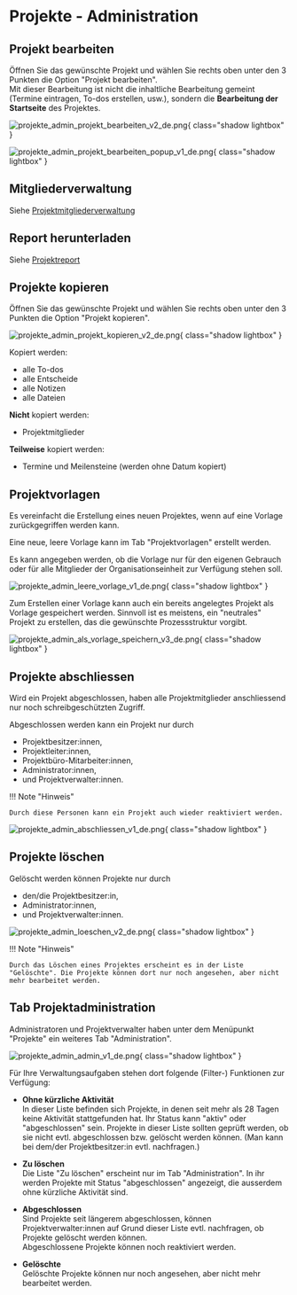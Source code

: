 # Projekte - Administration

## Projekt bearbeiten

Öffnen Sie das gewünschte Projekt und wählen Sie rechts oben unter den 3 Punkten die Option "Projekt bearbeiten".<br>
Mit dieser Bearbeitung ist nicht die inhaltliche Bearbeitung gemeint (Termine eintragen, To-dos erstellen, usw.), sondern die **Bearbeitung der Startseite** des Projektes.

![projekte_admin_projekt_bearbeiten_v2_de.png](assets/projekte_admin_projekt_bearbeiten_v2_de.png){ class="shadow lightbox" }

![projekte_admin_projekt_bearbeiten_popup_v1_de.png](assets/projekte_admin_projekt_bearbeiten_popup_v1_de.png){ class="shadow lightbox" }

## Mitgliederverwaltung

Siehe [Projektmitgliederverwaltung](../area_modules/Project_Member_Management.de.md)

## Report herunterladen

Siehe [Projektreport](../area_modules/Project_Report.de.md)

## Projekte kopieren 

Öffnen Sie das gewünschte Projekt und wählen Sie rechts oben unter den 3 Punkten die Option "Projekt kopieren".

![projekte_admin_projekt_kopieren_v2_de.png](assets/projekte_admin_projekt_kopieren_v2_de.png){ class="shadow lightbox" }

Kopiert werden:

* alle To-dos
* alle Entscheide
* alle Notizen
* alle Dateien

**Nicht** kopiert werden:

* Projektmitglieder

**Teilweise** kopiert werden:

* Termine und Meilensteine (werden ohne Datum kopiert)


## Projektvorlagen 

Es vereinfacht die Erstellung eines neuen Projektes, wenn auf eine Vorlage zurückgegriffen werden kann.

Eine neue, leere Vorlage kann im Tab "Projektvorlagen" erstellt werden.

Es kann angegeben werden, ob die Vorlage nur für den eigenen Gebrauch oder für alle Mitglieder der Organisationseinheit zur Verfügung stehen soll.

![projekte_admin_leere_vorlage_v1_de.png](assets/projekte_admin_leere_vorlage_v1_de.png){ class="shadow lightbox" }

Zum Erstellen einer Vorlage kann auch ein bereits angelegtes Projekt als Vorlage gespeichert werden. Sinnvoll ist es meistens, ein "neutrales" Projekt zu erstellen, das die gewünschte Prozessstruktur vorgibt.

![projekte_admin_als_vorlage_speichern_v3_de.png](assets/projekte_admin_als_vorlage_speichern_v3_de.png){ class="shadow lightbox" }

## Projekte abschliessen 

Wird ein Projekt abgeschlossen, haben alle Projektmitglieder anschliessend nur noch schreibgeschützten Zugriff.

Abgeschlossen werden kann ein Projekt nur durch

* Projektbesitzer:innen,
* Projektleiter:innen,
* Projektbüro-Mitarbeiter:innen,
* Administrator:innen,
* und Projektverwalter:innen.

!!! Note "Hinweis"

    Durch diese Personen kann ein Projekt auch wieder reaktiviert werden.

![projekte_admin_abschliessen_v1_de.png](../area_modules/assets/projekt_abschliessen_v1_de.png){ class="shadow lightbox" }


## Projekte löschen 

Gelöscht werden können Projekte nur durch

* den/die Projektbesitzer:in,
* Administrator:innen,
* und Projektverwalter:innen.

![projekte_admin_loeschen_v2_de.png](assets/projekte_admin_loeschen_v2_de.png){ class="shadow lightbox" }

!!! Note "Hinweis"

    Durch das Löschen eines Projektes erscheint es in der Liste "Gelöschte". Die Projekte können dort nur noch angesehen, aber nicht mehr bearbeitet werden.


## Tab Projektadministration 

Administratoren und Projektverwalter haben unter dem Menüpunkt "Projekte" ein weiteres Tab "Administration".

![projekte_admin_admin_v1_de.png](assets/projekte_admin_admin_v1_de.png){ class="shadow lightbox" }

Für Ihre Verwaltungsaufgaben stehen dort folgende (Filter-) Funktionen zur Verfügung: 

* **Ohne kürzliche Aktivität**<br>
In dieser Liste befinden sich Projekte, in denen seit mehr als 28 Tagen keine Aktivität stattgefunden hat. Ihr Status kann "aktiv" oder "abgeschlossen" sein. Projekte in dieser Liste sollten geprüft werden, ob sie nicht evtl. abgeschlossen bzw. gelöscht werden können. (Man kann bei dem/der Projektbesitzer:in evtl. nachfragen.)

* **Zu löschen**<br>
Die Liste "Zu löschen" erscheint nur im Tab "Administration". In ihr werden Projekte mit Status "abgeschlossen" angezeigt, die ausserdem ohne kürzliche Aktivität sind.

* **Abgeschlossen**<br>
Sind Projekte seit längerem abgeschlossen, können Projektverwalter:innen auf Grund dieser Liste evtl. nachfragen, ob Projekte gelöscht werden können.<br>
Abgeschlossene Projekte können noch reaktiviert werden.

* **Gelöschte**<br>
Gelöschte Projekte können nur noch angesehen, aber nicht mehr bearbeitet werden.



